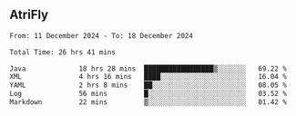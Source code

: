 ## AtriFly

<!--START_SECTION:waka-->

```txt
From: 11 December 2024 - To: 18 December 2024

Total Time: 26 hrs 41 mins

Java             18 hrs 28 mins  █████████████████▒░░░░░░░   69.22 %
XML              4 hrs 16 mins   ████░░░░░░░░░░░░░░░░░░░░░   16.04 %
YAML             2 hrs 8 mins    ██░░░░░░░░░░░░░░░░░░░░░░░   08.05 %
Log              56 mins         █░░░░░░░░░░░░░░░░░░░░░░░░   03.52 %
Markdown         22 mins         ▒░░░░░░░░░░░░░░░░░░░░░░░░   01.42 %
```

<!--END_SECTION:waka-->

